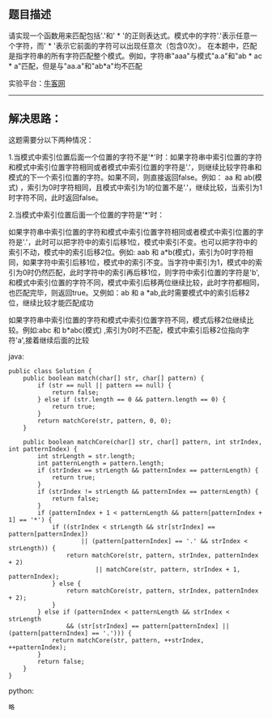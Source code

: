 **题目描述**
--------

请实现一个函数用来匹配包括'.'和' * '的正则表达式。模式中的字符'.'表示任意一个字符，而' * '表示它前面的字符可以出现任意次（包含0次）。 在本题中，匹配是指字符串的所有字符匹配整个模式。例如，字符串"aaa"与模式"a.a"和"ab * ac * a"匹配，但是与"aa.a"和"ab*a"均不匹配

实验平台：[牛客网](https://www.nowcoder.com/ta/coding-interviews?page=1)

----------


**解决思路：**
---------
这题需要分以下两种情况：

1.当模式中索引位置后面一个位置的字符不是'*'时：如果字符串中索引位置的字符和模式中索引位置字符相同或者模式中索引位置的字符是'.'，则继续比较字符串和模式的下一个索引位置的字符。如果不同，则直接返回false。例如： aa 和 ab(模式) ，索引为0时字符相同，且模式中索引为1的位置不是'.'，继续比较，当索引为1时字符不同，此时返回false。

2.当模式中索引位置后面一个位置的字符是'*'时：

如果字符串中索引位置的字符和模式中索引位置字符相同或者模式中索引位置的字符是'.'，此时可以把字符中的索引后移1位，模式中索引不变。也可以把字符中的索引不动，模式中的索引后移2位。例如: aab 和 a*b(模式)，索引为0时字符相同，如果字符中索引后移1位，模式中的索引不变。当字符中索引为1，模式中的索引为0时仍然匹配，此时字符中的索引再后移1位，则字符中索引位置的字符是'b',和模式中索引位置的字符不同，模式中索引后移两位继续比较，此时字符都相同，也匹配完毕，则返回true。又例如：ab 和 a *ab,此时需要模式中的索引后移2位，继续比较才能匹配成功

如果字符串中索引位置的字符和模式中索引位置字符不同，模式后移2位继续比较。例如:abc 和 b*abc(模式) ,索引为0时不匹配，模式中索引后移2位指向字符'a',接着继续后面的比较


java:
```
public class Solution {
    public boolean match(char[] str, char[] pattern) {
		if (str == null || pattern == null) {
			return false;
		} else if (str.length == 0 && pattern.length == 0) {
			return true;
		}
		return matchCore(str, pattern, 0, 0);
	}

	public boolean matchCore(char[] str, char[] pattern, int strIndex, int patternIndex) {
		int strLength = str.length;
		int patternLength = pattern.length;
		if (strIndex == strLength && patternIndex == patternLength) {
			return true;
		}
		if (strIndex != strLength && patternIndex == patternLength) {
			return false;
		}
		if (patternIndex + 1 < patternLength && pattern[patternIndex + 1] == '*') {
			if ((strIndex < strLength && str[strIndex] == pattern[patternIndex])
					|| (pattern[patternIndex] == '.' && strIndex < strLength)) {
				return matchCore(str, pattern, strIndex, patternIndex + 2)
						|| matchCore(str, pattern, strIndex + 1, patternIndex);
			} else {
				return matchCore(str, pattern, strIndex, patternIndex + 2);
			}
		} else if (patternIndex < patternLength && strIndex < strLength
				&& (str[strIndex] == pattern[patternIndex] || (pattern[patternIndex] == '.'))) {
			return matchCore(str, pattern, ++strIndex, ++patternIndex);
		}
		return false;
	}
}
```


python:
```
略
```